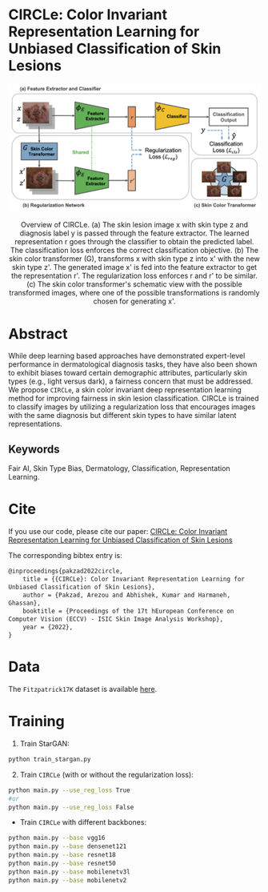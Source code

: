 # CIRCLe: Color Invariant Representation Learning for Unbiased Classification of Skin Lesions

![model_fig](./assets/model_fig.png)
<p align="center">
Overview of CIRCLe.
      (a) The skin lesion image x with skin type z and diagnosis label y is passed through the feature extractor. The learned representation r goes through the classifier to obtain the predicted label.
      The classification loss enforces the correct classification objective.
      (b) The skin color transformer (G), transforms x with skin type z into x' with the new skin type z'. The generated image x' is fed into the feature extractor to get the representation r'. 
      The regularization loss enforces r and r' to be similar.
      (c) The skin color transformer's schematic view with the possible transformed images, where one of the possible transformations is randomly chosen for generating x'.
</p>

# Abstract
While deep learning based approaches have demonstrated expert-level performance in dermatological diagnosis tasks, they have also been shown to exhibit biases toward certain demographic attributes, particularly skin types (e.g., light versus dark), a fairness concern that must be addressed. We propose `CIRCLe`, a skin color invariant deep representation learning method for improving fairness in skin lesion classification. CIRCLe is trained to classify images by utilizing a regularization loss that encourages images with the same diagnosis but different skin types to have similar latent representations.

## Keywords
Fair AI, Skin Type Bias, Dermatology, Classification, Representation Learning.

# Cite
If you use our code, please cite our paper: 
[CIRCLe: Color Invariant Representation Learning for Unbiased Classification of Skin Lesions](https://www2.cs.sfu.ca/~hamarneh/ecopy/eccv_isic2022a.pdf)

The corresponding bibtex entry is:

```
@inproceedings{pakzad2022circle,
    title = {{CIRCLe}: Color Invariant Representation Learning for Unbiased Classification of Skin Lesions},
    author = {Pakzad, Arezou and Abhishek, Kumar and Harmaneh, Ghassan},
    booktitle = {Proceedings of the 17t hEuropean Conference on Computer Vision (ECCV) - ISIC Skin Image Analysis Workshop},
    year = {2022},
}
```

<!-- # Code
Code for StarGan is modified from https://github.com/yunjey/stargan -->

# Data
The `Fitzpatrick17K` dataset is available [here](https://github.com/mattgroh/fitzpatrick17k).

# Training
1) Train StarGAN:
```sh
python train_stargan.py
```

2) Train `CIRCLe` (with or without the regularization loss):
```sh
python main.py --use_reg_loss True
#or
python main.py --use_reg_loss False
```

- Train `CIRCLe` with different backbones:
```sh
python main.py --base vgg16 
python main.py --base densenet121
python main.py --base resnet18
python main.py --base resnet50
python main.py --base mobilenetv3l
python main.py --base mobilenetv2
```

